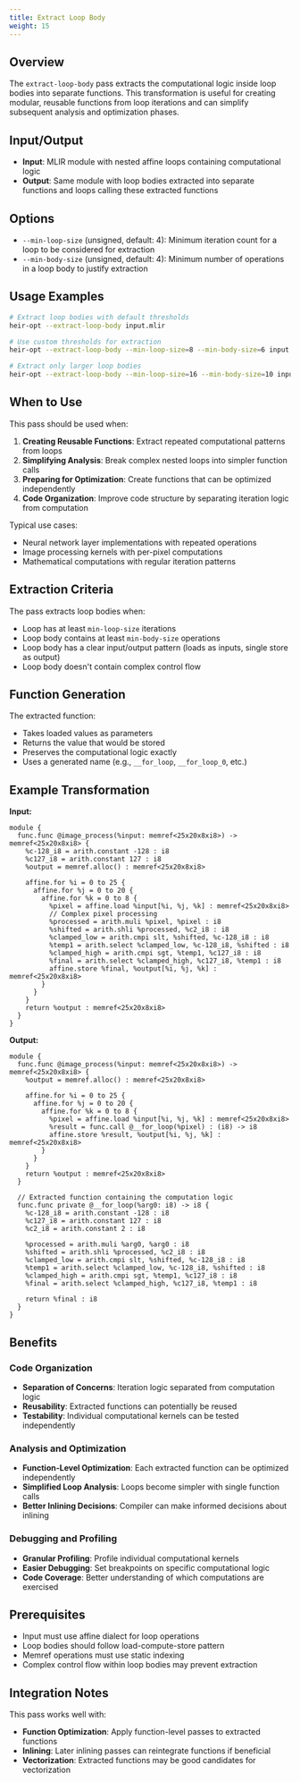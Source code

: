 ```yaml
---
title: Extract Loop Body
weight: 15
---
```


## Overview

The `extract-loop-body` pass extracts the computational logic inside loop bodies
into separate functions. This transformation is useful for creating modular,
reusable functions from loop iterations and can simplify subsequent analysis and
optimization phases.

## Input/Output

- **Input**: MLIR module with nested affine loops containing computational logic
- **Output**: Same module with loop bodies extracted into separate functions and
  loops calling these extracted functions

## Options

- `--min-loop-size` (unsigned, default: 4): Minimum iteration count for a loop
  to be considered for extraction
- `--min-body-size` (unsigned, default: 4): Minimum number of operations in a
  loop body to justify extraction

## Usage Examples

```bash
# Extract loop bodies with default thresholds
heir-opt --extract-loop-body input.mlir

# Use custom thresholds for extraction
heir-opt --extract-loop-body --min-loop-size=8 --min-body-size=6 input.mlir

# Extract only larger loop bodies
heir-opt --extract-loop-body --min-loop-size=16 --min-body-size=10 input.mlir
```

## When to Use

This pass should be used when:

1. **Creating Reusable Functions**: Extract repeated computational patterns from
   loops
1. **Simplifying Analysis**: Break complex nested loops into simpler function
   calls
1. **Preparing for Optimization**: Create functions that can be optimized
   independently
1. **Code Organization**: Improve code structure by separating iteration logic
   from computation

Typical use cases:

- Neural network layer implementations with repeated operations
- Image processing kernels with per-pixel computations
- Mathematical computations with regular iteration patterns

## Extraction Criteria

The pass extracts loop bodies when:

- Loop has at least `min-loop-size` iterations
- Loop body contains at least `min-body-size` operations
- Loop body has a clear input/output pattern (loads as inputs, single store as
  output)
- Loop body doesn't contain complex control flow

## Function Generation

The extracted function:

- Takes loaded values as parameters
- Returns the value that would be stored
- Preserves the computational logic exactly
- Uses a generated name (e.g., `__for_loop`, `__for_loop_0`, etc.)

## Example Transformation

**Input:**

```mlir
module {
  func.func @image_process(%input: memref<25x20x8xi8>) -> memref<25x20x8xi8> {
    %c-128_i8 = arith.constant -128 : i8
    %c127_i8 = arith.constant 127 : i8
    %output = memref.alloc() : memref<25x20x8xi8>

    affine.for %i = 0 to 25 {
      affine.for %j = 0 to 20 {
        affine.for %k = 0 to 8 {
          %pixel = affine.load %input[%i, %j, %k] : memref<25x20x8xi8>
          // Complex pixel processing
          %processed = arith.muli %pixel, %pixel : i8
          %shifted = arith.shli %processed, %c2_i8 : i8
          %clamped_low = arith.cmpi slt, %shifted, %c-128_i8 : i8
          %temp1 = arith.select %clamped_low, %c-128_i8, %shifted : i8
          %clamped_high = arith.cmpi sgt, %temp1, %c127_i8 : i8
          %final = arith.select %clamped_high, %c127_i8, %temp1 : i8
          affine.store %final, %output[%i, %j, %k] : memref<25x20x8xi8>
        }
      }
    }
    return %output : memref<25x20x8xi8>
  }
}
```

**Output:**

```mlir
module {
  func.func @image_process(%input: memref<25x20x8xi8>) -> memref<25x20x8xi8> {
    %output = memref.alloc() : memref<25x20x8xi8>

    affine.for %i = 0 to 25 {
      affine.for %j = 0 to 20 {
        affine.for %k = 0 to 8 {
          %pixel = affine.load %input[%i, %j, %k] : memref<25x20x8xi8>
          %result = func.call @__for_loop(%pixel) : (i8) -> i8
          affine.store %result, %output[%i, %j, %k] : memref<25x20x8xi8>
        }
      }
    }
    return %output : memref<25x20x8xi8>
  }

  // Extracted function containing the computation logic
  func.func private @__for_loop(%arg0: i8) -> i8 {
    %c-128_i8 = arith.constant -128 : i8
    %c127_i8 = arith.constant 127 : i8
    %c2_i8 = arith.constant 2 : i8

    %processed = arith.muli %arg0, %arg0 : i8
    %shifted = arith.shli %processed, %c2_i8 : i8
    %clamped_low = arith.cmpi slt, %shifted, %c-128_i8 : i8
    %temp1 = arith.select %clamped_low, %c-128_i8, %shifted : i8
    %clamped_high = arith.cmpi sgt, %temp1, %c127_i8 : i8
    %final = arith.select %clamped_high, %c127_i8, %temp1 : i8

    return %final : i8
  }
}
```

## Benefits

### Code Organization

- **Separation of Concerns**: Iteration logic separated from computation logic
- **Reusability**: Extracted functions can potentially be reused
- **Testability**: Individual computational kernels can be tested independently

### Analysis and Optimization

- **Function-Level Optimization**: Each extracted function can be optimized
  independently
- **Simplified Loop Analysis**: Loops become simpler with single function calls
- **Better Inlining Decisions**: Compiler can make informed decisions about
  inlining

### Debugging and Profiling

- **Granular Profiling**: Profile individual computational kernels
- **Easier Debugging**: Set breakpoints on specific computational logic
- **Code Coverage**: Better understanding of which computations are exercised

## Prerequisites

- Input must use affine dialect for loop operations
- Loop bodies should follow load-compute-store pattern
- Memref operations must use static indexing
- Complex control flow within loop bodies may prevent extraction

## Integration Notes

This pass works well with:

- **Function Optimization**: Apply function-level passes to extracted functions
- **Inlining**: Later inlining passes can reintegrate functions if beneficial
- **Vectorization**: Extracted functions may be good candidates for
  vectorization
